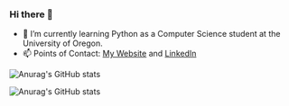 ### Hi there 👋
- 🌱 I’m currently learning Python as a Computer Science student at the University of Oregon.
- 📫 Points of Contact: <a href="https://www.bdeweesevans.com" target="_blank" rel="noopener noreferrer">My Website</a> and <a href="https://linkedin.com/in/bdeweesevans" target="_blank" rel="noopener noreferrer">LinkedIn</a>

![Anurag's GitHub stats](https://github-readme-stats.vercel.app/api?username=bdeweesevans&show_icons=true&theme=onedark)

![Anurag's GitHub stats](https://github-readme-stats.vercel.app/api?username=bdeweesevans&show_icons=true&theme=tokyonight)
